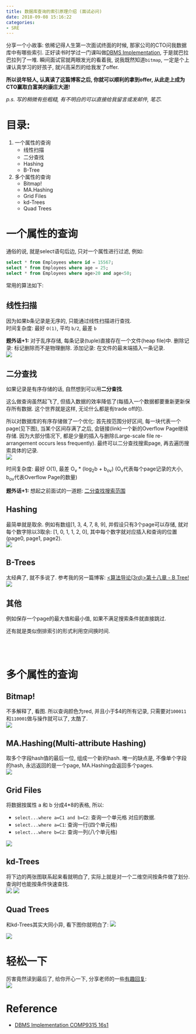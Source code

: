 ```yaml
---
title: 数据库查询的索引原理介绍 (面试必问)
date: 2018-09-08 15:16:22
categories:
- SRE
---
```


分享一个小故事: 依稀记得人生第一次面试终面的时候, 那家公司的CTO问我数据库中有哪些索引. 正好读书时学过一门课叫做[DBMS Implementation](/blog/20160228/comp9315-16s1/), 于是就巴拉巴拉列了一堆. 瞬间面试官就两眼发光的看着我, 说我既然知道`bitmap`, 一定是个上课认真学习的好孩子, 就兴高采烈的给我发了offer.    

**所以说年轻人, 认真读了这篇博客之后, 你就可以顺利的拿到offer, 从此走上成为CTO赢取白富美的康庄大道!**

<!--more-->

*p.s. 写的稍微有些粗糙, 有不明白的可以直接给我留言或发邮件, 笔芯.*


# 目录:
1. 一个属性的查询
    - 线性扫描
    - 二分查找
    - Hashing
    - B-Tree
2. 多个属性的查询
    - Bitmap!
    - MA.Hashing
    - Grid Files
    - kd-Trees
    - Quad Trees


# 一个属性的查询
通俗的说, 就是select语句后边, 只对一个属性进行过滤, 例如:   
```sql
select * from Employees where id = 15567;
select * from Employees where age = 25;
select * from Employees where age>20 and age<50;
```
常用的算法如下: 


## 线性扫描
因为如果b条记录是无序的, 只能通过线性扫描进行查找.    
时间复杂度: 最好 `O(1)`, 平均 `b/2`, 最差 `b`

**题外话+1:** 对于乱序存储, 每条记录(tuple)直接存在一个文件(heap file)中. 删除记录: 标记删除而不是物理删除. 添加记录: 在文件的最末端插入一条记录.   
![](/images/blog/180908_db_index/15364015461625.png)


## 二分查找
如果记录是有序存储的话, 自然想到可以用**二分查找**. 

这么做查询虽然起飞了, 但插入数据的效率降低了(每插入一个数据都要重新更新保存所有数据. 这个世界就是这样, 无论什么都是有trade off的). 

所以对数据库的有序存储做了一个优化: 首先按范围分好区间, 每一块代表一个page(见下图), 当某个区间存满了之后, 会链接(link)一个新的Overflow Page继续存储. 因为大部分情况下, 都是少量的插入与删除(Large-scale file re-arrangement occurs less frequently). 最终可以二分查找搜索page, 再去遍历搜索具体的记录.   
![](/images/blog/180908_db_index/15363956855602.png)

时间复杂度: 最好 O(1), 最差 O<sub>v</sub> * (log<sub>2</sub>b + b<sub>ov</sub>) (O<sub>v</sub>代表每个page记录的大小, b<sub>ov</sub>代表Overflow Page的数量)

**题外话+1:** 想起之前面试的一道题: [二分查找搜索范围](/blog/20170306/binary-search/)

## Hashing
最简单就是取余. 例如有数组[1, 3, 4, 7, 8, 9], 并假设只有3个page可以存储, 就对每个数字除以3取余: [1, 0, 1, 1, 2, 0], 其中每个数字就对应插入和查询的位置(page0, page1, page2).    
![](/images/blog/180908_db_index/15363969825241.png)

## B-Trees
太经典了, 就不多说了. 参考我的另一篇博客: [<算法导论(3rd)>第十八章 - B Tree!](/blog/20180222/b-tree/)
![](/images/blog/180908_db_index/15363972757491.png)

## 其他
例如保存一个page的最大值和最小值, 如果不满足搜索条件就直接跳过. 

还有就是类似倒排索引的形式利用空间换时间. 


<br><br>


# 多个属性的查询
## Bitmap!
不多解释了, 看图. 所以查询颜色为red, 并且小于$4的所有记录, 只需要对`100011`和`110001`做与操作就可以了, 太酷了.   
![](/images/blog/180908_db_index/15363990956974.png)
## MA.Hashing(Multi-attribute Hashing)
取多个字段hash值的最后一位, 组成一个新的hash. 唯一的缺点是, 不像单个字段的hash, 永远返回的是一个page, MA.Hashing会返回多个pages.     
![](/images/blog/180908_db_index/15364000629141.png)

## Grid Files
将数据按属性 a 和 b 分成4*8的表格, 所以:
- `select...where a=C1 and b=C2`: 查询一个单元格 对应的数据. 
- `select...where a=C1`: 查询一行(四个单元格)
- `select...where b=C2`: 查询一列(八个单元格)

![](/images/blog/180908_db_index/15364000375708.png)

## kd-Trees
将下边的两张图联系起来看就明白了, 实际上就是对一个二维空间按条件做了划分. 查询时也能按条件快速查找.    
![](/images/blog/180908_db_index/15364008641628.png)
![](/images/blog/180908_db_index/15364008737883.png)

## Quad Trees
和kd-Trees其实大同小异, 看下图你就明白了:
![](/images/blog/180908_db_index/15364012003041.png)

![](/images/blog/180908_db_index/15364012046702.png)


# 轻松一下
厉害竟然读到最后了, 给你开心一下, 分享老师的一些[有趣回复](https://webcms3.cse.unsw.edu.au/COMP9315/16s1/):    
![](/images/blog/180908_db_index/15364006591962.jpg)


# Reference
- [DBMS Implementation COMP9315 16s1](https://webcms3.cse.unsw.edu.au/COMP9315/16s1/)


